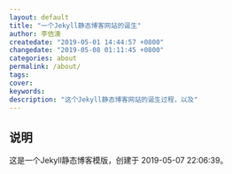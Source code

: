 ```yaml
---
layout: default
title: "一个Jekyll静态博客网站的诞生"
author: 李佶澳
createdate: "2019-05-01 14:44:57 +0800"
changedate: "2019-05-08 01:11:45 +0800"
categories: about
permalink: /about/
tags: 
cover: 
keywords:
description: "这个Jekyll静态博客网站的诞生过程，以及"
---
```


## 说明

这是一个Jekyll静态博客模版，创建于 2019-05-07 22:06:39。
